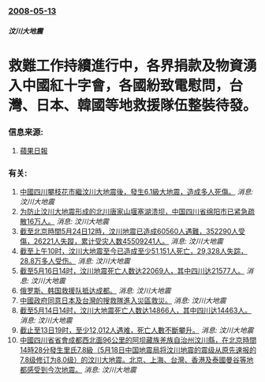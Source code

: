 ### [2008-05-13](/news/2008/05/13/index.md)

##### 汶川大地震
# 救難工作持續進行中，各界捐款及物資湧入中國紅十字會，各國紛致電慰問，台灣、日本、韓國等地救援隊伍整裝待發。




### 信息来源:

1. [蘋果日報](https://web.archive.org/web/20080517100511/http://www.appleactionews.com/site/art_main.cfm?&iss_id=20080513&sec_id=10793096&art_id=11105411&dis_type=text&media_id=1)

### 有关:

1. [ 中國四川攀枝花市繼汶川大地震後，發生6.1級大地震，造成多人死傷。](/zh/news/2008/08/31/中國四川攀枝花市繼汶川大地震後-發生61級大地震-造成多人死傷.md) _消息: 汶川大地震_
2. [为防止汶川大地震形成的北川唐家山堰塞湖溃坝，中国四川省绵阳市已紧急疏散16万人。](/zh/news/2008/05/27/为防止汶川大地震形成的北川唐家山堰塞湖溃坝-中国四川省绵阳市已紧急疏散16万人.md) _消息: 汶川大地震_
3. [截至北京時間5月24日12時，汶川地震已造成60560人遇難，352290人受傷，26221人失蹤，累计受灾人数45509241人。](/zh/news/2008/05/24/截至北京時間5月24日12時-汶川地震已造成60560人遇難-352290人受傷-26221人失蹤-累计受灾人数4550.md) _消息: 汶川大地震_
4. [截至上午10时，汶川大地震至今已造成至少51,151人死亡，29,328人失踪，28.8万多人受伤。](/zh/news/2008/05/22/截至上午10时-汶川大地震至今已造成至少51151人死亡-29328人失踪-288万多人受伤.md) _消息: 汶川大地震_
5. [截至5月16日14时，汶川地震死亡人数达22069人，其中四川达21577人。](/zh/news/2008/05/16/截至5月16日14时-汶川地震死亡人数达22069人-其中四川达21577人.md) _消息: 汶川大地震_
6. [俄罗斯、韩国救援队抵达成都。](/zh/news/2008/05/16/俄罗斯-韩国救援队抵达成都.md) _消息: 汶川大地震_
7. [中國政府同意日本及台灣的搜救隊進入災區救災。](/zh/news/2008/05/15/中國政府同意日本及台灣的搜救隊進入災區救災.md) _消息: 汶川大地震_
8. [截至5月14日14时，汶川大地震死亡人数达14866人，其中四川达14463人。](/zh/news/2008/05/14/截至5月14日14时-汶川大地震死亡人数达14866人-其中四川达14463人.md) _消息: 汶川大地震_
9. [截止至13日19时，至少12,012人遇难，死亡人數不斷攀升。](/zh/news/2008/05/13/截止至13日19时-至少12012人遇难-死亡人數不斷攀升.md) _消息: 汶川大地震_
10. [中國四川省省會成都西北面96公里的阿坝藏族羌族自治州汶川縣，在北京時間14時28分發生里氏7.8級（5月18日中国地震局将汶川地震的震级从原先速报的7.8级修订为8.0级）的汶川大地震。北京、上海、台灣、香港及泰國曼谷等地都感受到今次地震。](/zh/news/2008/05/12/中國四川省省會成都西北面96公里的阿坝藏族羌族自治州汶川縣-在北京時間14時28分發生里氏78級-5月18日中国地震局.md) _消息: 汶川大地震_
